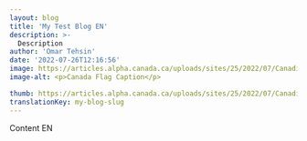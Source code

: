 ```yaml
---
layout: blog
title: 'My Test Blog EN'
description: >-
  Description
author: 'Omar Tehsin'
date: '2022-07-26T12:16:56'
image: https://articles.alpha.canada.ca/uploads/sites/25/2022/07/Canadian_Flag.png
image-alt: <p>Canada Flag Caption</p>

thumb: https://articles.alpha.canada.ca/uploads/sites/25/2022/07/Canadian_Flag-150x150.png
translationKey: my-blog-slug
---
```

Content EN
